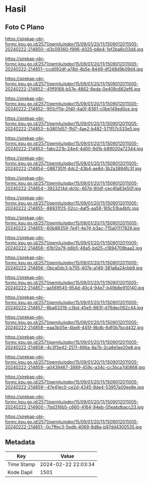 # Hasil

## Foto C Plano

https://sirekap-obj-formc.kpu.go.id/2571/pemilu/pdpr/15/09/01/20/11/1509012011005-20240222-214850--d3c09360-f996-4025-b8e4-1ef2ba6c03d4.jpg

https://sirekap-obj-formc.kpu.go.id/2571/pemilu/pdpr/15/09/01/20/11/1509012011005-20240222-214851--ccd092df-a78d-4b5e-8449-df248d9b09d4.jpg

https://sirekap-obj-formc.kpu.go.id/2571/pemilu/pdpr/15/09/01/20/11/1509012011005-20240222-214852--41ff9168-b57e-4862-8eda-0e408c662ef6.jpg

https://sirekap-obj-formc.kpu.go.id/2571/pemilu/pdpr/15/09/01/20/11/1509012011005-20240222-214852--951cf11e-2fd0-4a0f-8361-c0be149ed0ce.jpg

https://sirekap-obj-formc.kpu.go.id/2571/pemilu/pdpr/15/09/01/20/11/1509012011005-20240222-214853--b3801d57-1fd7-4ae2-b482-571f57c533e5.jpg

https://sirekap-obj-formc.kpu.go.id/2571/pemilu/pdpr/15/09/01/20/11/1509012011005-20240222-214853--fabc221b-24e4-4d00-9d1b-b89020a72344.jpg

https://sirekap-obj-formc.kpu.go.id/2571/pemilu/pdpr/15/09/01/20/11/1509012011005-20240222-214854--0887351f-4dc2-43b4-ae8d-3b2a3894fc3f.jpg

https://sirekap-obj-formc.kpu.go.id/2571/pemilu/pdpr/15/09/01/20/11/1509012011005-20240222-214854--3923214d-dc0c-467d-90df-cec4fa83e50f.jpg

https://sirekap-obj-formc.kpu.go.id/2571/pemilu/pdpr/15/09/01/20/11/1509012011005-20240222-214855--88931f25-02cc-4af5-aa59-165c51ba4bfc.jpg

https://sirekap-obj-formc.kpu.go.id/2571/pemilu/pdpr/15/09/01/20/11/1509012011005-20240222-214855--60b88359-7e41-4e74-b3ac-715a01117826.jpg

https://sirekap-obj-formc.kpu.go.id/2571/pemilu/pdpr/15/09/01/20/11/1509012011005-20240222-214856--61b12e79-b6b5-48a5-bd25-c1894709baa2.jpg

https://sirekap-obj-formc.kpu.go.id/2571/pemilu/pdpr/15/09/01/20/11/1509012011005-20240222-214856--0bca0dc3-b755-407e-a149-381a8a24cbb9.jpg

https://sirekap-obj-formc.kpu.go.id/2571/pemilu/pdpr/15/09/01/20/11/1509012011005-20240222-214857--aa569545-954d-40c4-94e7-b49b8e910140.jpg

https://sirekap-obj-formc.kpu.go.id/2571/pemilu/pdpr/15/09/01/20/11/1509012011005-20240222-214857--6ba63319-c3bd-45e5-883f-d76dec062c44.jpg

https://sirekap-obj-formc.kpu.go.id/2571/pemilu/pdpr/15/09/01/20/11/1509012011005-20240222-214858--eaa3b05e-4be8-445f-9bdb-6df0b7bcd432.jpg

https://sirekap-obj-formc.kpu.go.id/2571/pemilu/pdpr/15/09/01/20/11/1509012011005-20240222-214858--4c3f5e42-2511-496a-8a7b-2ca8e1ae20e8.jpg

https://sirekap-obj-formc.kpu.go.id/2571/pemilu/pdpr/15/09/01/20/11/1509012011005-20240222-214859--a0439467-3889-459c-a34c-cc3bca7d0868.jpg

https://sirekap-obj-formc.kpu.go.id/2571/pemilu/pdpr/15/09/01/20/11/1509012011005-20240222-214859--47e41ec0-ce2d-4345-8de4-53957a00ee8e.jpg

https://sirekap-obj-formc.kpu.go.id/2571/pemilu/pdpr/15/09/01/20/11/1509012011005-20240222-214900--7bd316b5-c660-4164-94eb-05eabdbacc23.jpg

https://sirekap-obj-formc.kpu.go.id/2571/pemilu/pdpr/15/09/01/20/11/1509012011005-20240222-214851--0c7ffec3-5edb-4069-8d8a-b97dd4300535.jpg


## Metadata

| Key        | Value               |
| ---------- | ------------------- |
| Time Stamp | 2024-02-22 22:03:34 |
| Kode Dapil | 1501                |




